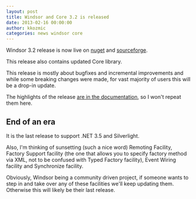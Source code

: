```yaml
---
layout: post
title: Windsor and Core 3.2 is released
date: 2013-02-16 00:00:00
author: kkozmic
categories: news windsor core
---
```

Windsor 3.2 release is now live on [nuget][nuget-windsor] and [sourceforge][sfnet-windsor].

This release also contains updated Core library.

This release is mostly about bugfixes and incremental improvements and while some breaking changes were made, for vast majority of users this will be a drop-in update.

The highlights of the release [are in the documentation][docs-whats-new], so I won't repeat them here.

## End of an era
It is the last release to support .NET 3.5 and Silverlight.

Also, I'm thinking of sunsetting (such a nice word) Remoting Facility, Factory Support facility (the one that allows you to specify factory method via XML, not to be confused with Typed Factory facility), Event Wiring facility and Synchronize facility.

Obviously, Windsor being a community driven project, if someone wants to step in and take over any of these facilities we'll keep updating them. Otherwise this will likely be their last release.

[nuget-windsor]: http://nuget.org/packages/Castle.Windsor
[sfnet-windsor]: https://sourceforge.net/projects/castleproject/files/latest/download
[docs-whats-new]: http://docs.castleproject.org/Windsor.Whats-New-In-Windsor-32.ashx